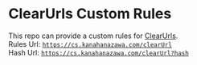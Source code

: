 # ClearUrls Custom Rules
This repo can provide a custom rules for [ClearUrls](https://gitlab.com/KevinRoebert/ClearUrls).  
Rules Url: [`https://cs.kanahanazawa.com/clearUrl`](https://cs.kanahanazawa.com/clearUrl)  
Hash Url: [`https://cs.kanahanazawa.com/clearUrl?hash`](https://cs.kanahanazawa.com/clearUrl?hash)
